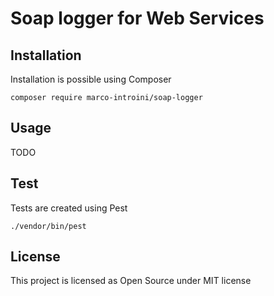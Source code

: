 # Soap logger for Web Services

## Installation

Installation is possible using Composer

```
composer require marco-introini/soap-logger
```

## Usage

TODO

## Test

Tests are created using Pest

```
./vendor/bin/pest
```

## License

This project is licensed as Open Source under MIT license